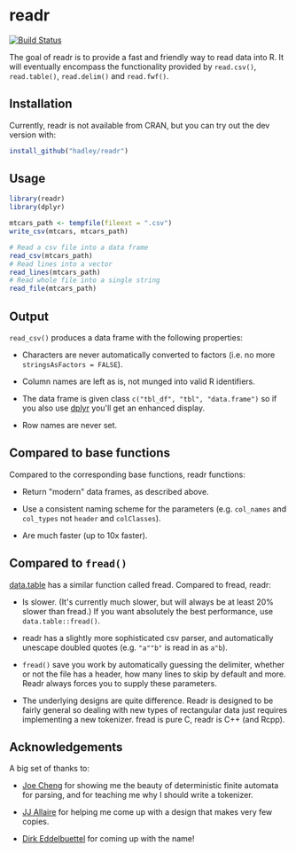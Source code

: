 # readr

[![Build Status](https://travis-ci.org/hadley/readr.png?branch=master)](https://travis-ci.org/hadley/readr)

The goal of readr is to provide a fast and friendly way to read data into R. It will eventually encompass the functionality provided by `read.csv()`, `read.table()`, `read.delim()` and `read.fwf()`.

## Installation

Currently, readr is not available from CRAN, but you can try out the dev version with:

```R
install_github("hadley/readr")
```

## Usage

```r
library(readr)
library(dplyr)

mtcars_path <- tempfile(fileext = ".csv")
write_csv(mtcars, mtcars_path)

# Read a csv file into a data frame
read_csv(mtcars_path)
# Read lines into a vector
read_lines(mtcars_path)
# Read whole file into a single string
read_file(mtcars_path)
```

## Output

`read_csv()` produces a data frame with the following properties:

* Characters are never automatically converted to factors (i.e. no more 
  `stringsAsFactors = FALSE`).

* Column names are left as is, not munged into valid R identifiers.

* The data frame is given class `c("tbl_df", "tbl", "data.frame")` so 
  if you also use [dplyr](https://github.com/hadley/dplyr/) you'll get an 
  enhanced display.

* Row names are never set.

## Compared to base functions

Compared to the corresponding base functions, readr functions:

* Return "modern" data frames, as described above.

* Use a consistent naming scheme for the parameters (e.g. `col_names` and 
 `col_types` not `header` and `colClasses`).
 
* Are much faster (up to 10x faster).

## Compared to `fread()`

[data.table](https://github.com/Rdatatable/data.table) has a similar function called fread. Compared to fread, readr:

* Is slower. (It's currently much slower, but will always be at least 20% slower
  than fread.) If you want absolutely the best performance, use 
  `data.table::fread()`.
  
* readr has a slightly more sophisticated csv parser, and automatically 
  unescape doubled quotes (e.g. `"a""b"` is read in as `a"b`).
  
* `fread()` save you work by automatically guessing the delimiter, whether
  or not the file has a header, how many lines to skip by default and 
  more. Readr always forces you to supply these parameters.
  
* The underlying designs are quite difference. Readr is designed to be fairly
  general so dealing with new types of rectangular data just requires 
  implementing a new tokenizer. fread is pure C, readr is C++ (and Rcpp).

## Acknowledgements

A big set of thanks to:

* [Joe Cheng](https://github.com/jcheng5) for showing me the beauty of
  deterministic finite automata for parsing, and for teaching me why I 
  should write a tokenizer.
  
* [JJ Allaire](https://github.com/jjallaire) for helping me come up with a
  design that makes very few copies.
  
* [Dirk Eddelbuettel](http://dirk.eddelbuettel.com) for coming up with the
  name!
  
